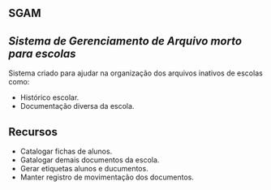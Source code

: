
## SGAM
## _Sistema de Gerenciamento de Arquivo morto para escolas_


 Sistema criado para ajudar na organização dos arquivos inativos de escolas como:

- Histórico escolar.
- Documentação diversa da  escola.

## Recursos

- Catalogar fichas de alunos.
- Gatalogar demais documentos da escola.
- Gerar etiquetas alunos e ducumentos.
- Manter registro de movimentação dos documentos.

